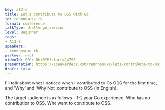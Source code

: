 ```yaml
---
key: a13-s
title: Let's contribute to OSS with Go
id: rennnosuke_rk
format: conference
talkType: challenge_session
level: Beginner
tags:
- A13-S
speakers:
- rennnosuke_rk
partner: null
videoId: GZCr-Dbi0YM?start=24795
presentation: https://speakerdeck.com/rennnosuke/lets-contribute-to-oss-with-go-go-confenence-2022-spring
draft: false
---
```

I'll talk about what I noticed when I contributed to Go OSS for the first time, and 'Why' and 'Why Not' contribute to OSS (in English).

The target audience is as follows - 1-2 year Go experience. Who has no contribution to OSS. Who want to contribute to OSS.